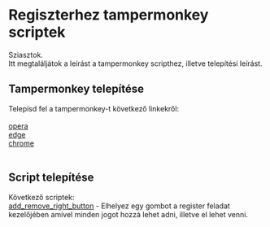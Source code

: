 # Regiszterhez tampermonkey scriptek

Sziasztok. <br />
Itt megtaláljátok a leírást a tampermonkey scripthez, illetve telepítési leírást.

## Tampermonkey telepítése

Telepísd fel a tampermonkey-t következő linkekről:<br /><br />
 [opera](/https://addons.opera.com/en/extensions/details/tampermonkey-beta/) <br />
 [edge](/https://microsoftedge.microsoft.com/addons/detail/tampermonkey/iikmkjmpaadaobahmlepeloendndfphd) <br />
 [chrome](https://chrome.google.com/webstore/detail/tampermonkey/dhdgffkkebhmkfjojejmpbldmpobfkfo) <br />
 <br />

## Script telepítése
Következő scriptek: <br />
[add_remove_right_button](https://www.github.com/Mlaszlo95/register_add_all/raw/main/all_scripts/reset_add_right_button.js) - Elhelyez egy gombot a register feladat kezelőjében amivel minden jogot hozzá lehet adni, illetve el lehet venni.<br />

